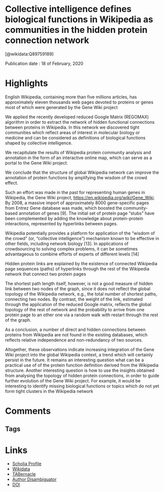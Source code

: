 
Collective intelligence defines biological functions in Wikipedia as communities in the hidden protein connection network
=========================================================================================================================
  
  [@wikidata:Q89759189]  
  
Publication date : 18 of February, 2020  

# Highlights


English Wikipedia, containing more than five millions articles, has approximately eleven thousands web pages devoted to proteins or genes most of which were generated by the Gene Wiki project

We applied the recently developed reduced Google Matrix (REGOMAX) algorithm in order to extract the network of hidden functional connections between proteins in Wikipedia. In this network we discovered tight communities which reflect areas of interest in molecular biology or medicine and can be considered as definitions of biological functions shaped by collective intelligence.

We recapitulate the results of Wikipedia protein community analysis and annotation in the form of an interactive online map, which can serve as a portal to the Gene Wiki project.

We conclude that the structure of global Wikipedia network can improve the annotation of protein functions by amplifying the wisdom of the crowd effect.

Such an effort was made in the past for representing human genes in Wikipedia, the Gene Wiki project, https://en.wikipedia.org/wiki/Gene_Wiki. By 2008, a massive import of approximately 8000 gene-specific pages from Entrez Gene database was made, which boosted the community-based annotation of genes [9]. The initial set of protein page “stubs” have been complemented by adding the knowledge about protein-protein interactions, represented by hyperlinks between pages. 

Wikipedia potentially provides a platform for application of the “wisdom of the crowd” (or, “collective intelligence”) mechanism known to be effective in other fields, including network biology [13]. In applications of crowdsourcing to solving complex problems, it can be sometimes advantageous to combine efforts of experts of different levels [14]

Hidden protein links are explained by the existence of connected Wikipedia page sequences (paths) of hyperlinks through the rest of the Wikipedia network that connect two protein pages

The shortest path length itself, however, is not a good measure of hidden link between two nodes of the graph, since it does not reflect the global topology of the Wikipedia network, e.g., the total number of shortest paths, connecting two nodes. By contrast, the weight of the link, estimated through the application of the reduced Google matrix, reflects the global topology of the rest of network and the probability to arrive from one protein page to an other one via a random walk with restart through the rest of the graph.

As a conclusion, a number of direct and hidden connections between proteins from Wikipedia are not found in the existing databases, which reflects relative independence and non-redundancy of two sources.

Altogether, these observations indicate increasing integration of the Gene Wiki project into the global Wikipedia context, a trend which will certainly persist in the future. It remains an interesting question what can be a practical use of of the protein function definition derived from the Wikipedia structure. Another interesting question is how to use the insights obtained from analysing the topology of hidden protein connections, in order to guide further evolution of the Gene Wiki project. For example, it would be interesting to identify missing biological functions or topics which do not yet form tight clusters in the Wikipedia network
# Comments

## Tags

# Links
  
 * [Scholia Profile](https://scholia.toolforge.org/work/Q89759189)  
 * [Wikidata](https://www.wikidata.org/wiki/Q89759189)  
 * [TABernacle](https://tabernacle.toolforge.org/?#/tab/manual/Q89759189/P921%3BP4510)  
 * [Author Disambiguator](https://author-disambiguator.toolforge.org/work_item_oauth.php?id=Q89759189&batch_id=&match=1&author_list_id=&doit=Get+author+links+for+work)  
 * [DOI](https://doi.org/10.1371/JOURNAL.PCBI.1007652)  
